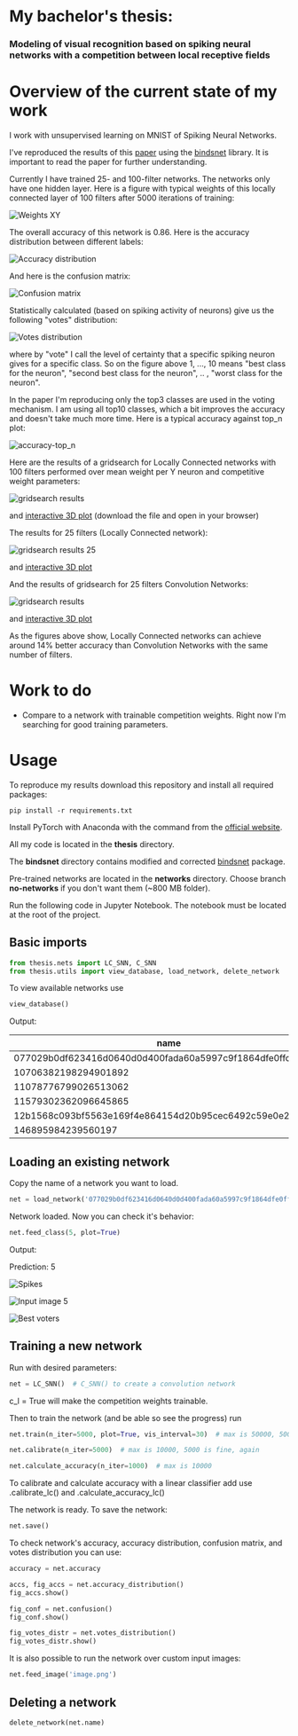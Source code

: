 # My bachelor's thesis:

### Modeling of visual recognition based on spiking neural networks with a competition between local receptive fields

# Overview of the current state of my work

I work with unsupervised learning on MNIST of Spiking Neural Networks.

I've reproduced the results of this [paper](https://arxiv.org/abs/1904.06269) using the [bindsnet](https://github.com/Hananel-Hazan/bindsnet) library. It is important to read the paper for further understanding.

Currently I have trained 25- and 100-filter networks. The networks only have one hidden layer. Here is a figure with typical weights of this locally connected layer of 100 filters after 5000 iterations of training:

![Weights XY](overview/weights_XY.png)

The overall accuracy of this network is 0.86. Here is the accuracy distribution between different labels:

![Accuracy distribution](overview/accuracy_distribution.png)

And here is the confusion matrix:

![Confusion matrix](overview/confusion_matrix.png)

Statistically calculated (based on spiking activity of neurons) give us the following "votes" distribution: 

![Votes distribution](overview/votes_distribution.png)

where by "vote" I call the level of certainty that a specific spiking neuron gives for a specific class. So on the figure above 1, ..., 10 means "best class for the neuron", "second best class for the neuron", .. , "worst class for the neuron".

In the paper I'm reproducing only the top3 classes are used in the voting mechanism. I am using all top10 classes, which a bit improves the accuracy and doesn't take much more time. Here is a typical accuracy against top_n plot:

![accuracy-top_n](overview/accuracy-top_n.png)

Here are the results of a gridsearch for Locally Connected networks with 100 filters performed over mean weight per Y neuron and competitive weight parameters:

![gridsearch results](overview/gridsearch-LC_SNN.png)

and [interactive 3D plot](overview/gridsearch-LC_SNN.html) (download the file and open in your browser)

The results for 25 filters (Locally Connected network):

![gridsearch results 25](overview/gridsearch-LC_SNN-25.png)

and [interactive 3D plot](overview/gridsearch-LC_SNN-25.html) 

And the results of gridsearch for 25 filters Convolution Networks:

![gridsearch results](overview/gridsearch-C_SNN.png)

and [interactive 3D plot](overview/gridsearch-C_SNN.html)

As the figures above show, Locally Connected networks can achieve around 14% better accuracy than Convolution Networks with the same number of filters. 

# Work to do

* Compare to a network with trainable competition weights. Right now I'm searching for good training parameters.

# Usage

To reproduce my results download this repository and install all required packages:

```
pip install -r requirements.txt
```

Install PyTorch with Anaconda with the command from the [official website](https://pytorch.org/).

All my code is located in the **thesis** directory.

The **bindsnet** directory contains modified and corrected [bindsnet](https://github.com/Hananel-Hazan/bindsnet) package.

Pre-trained networks are located in the **networks** directory. Choose branch **no-networks** if you don't want them (~800 MB folder).

Run the following code in Jupyter Notebook. The notebook must be located at the root of the project.

## Basic imports

```python
from thesis.nets import LC_SNN, C_SNN
from thesis.utils import view_database, load_network, delete_network
```

To view available networks use

```python
view_database()
```

Output:

| name                                                     | accuracy | n_iter | mean_weight         | n_filters | c_w    | crop | kernel_size | stride | time_max | intensity |
| -------------------------------------------------------- | -------- | ------ | ------------------- | --------- | ------ | ---- | ----------- | ------ | -------- | --------- |
| 077029b0df623416d0640d0d400fada60a5997c9f1864dfe0ffc0848 | 0.8616   | 5000   | 0.24                | 100       | -50.0  | 20   | 12          | 4      | 250      | 127.5     |
| 10706382198294901892                                     | 0.7655   | 10000  | 0.49000000000000005 | 25        | -100.0 | 20   | 12          | 4      | 250      | 127.5     |
| 11078776799026513062                                     | 0.7694   | 10000  | 0.5                 | 25        | -100.0 | 20   | 12          | 4      | 250      | 127.5     |
| 11579302362096645865                                     | 0.7679   | 10000  | 0.40000000000000013 | 25        | -100.0 | 20   | 12          | 4      | 250      | 127.5     |
| 12b1568c093bf5563e169f4e864154d20b95cec6492c59e0e2295068 | 0.7443   | 10000  | 0.48                | 100       | -20.0  | 20   | 12          | 4      | 250      | 127.5     |
| 146895984239560197                                       | 0.7533   | 10000  | 0.5000000000000001  | 25        | -100.0 | 20   | 12          | 4      | 250      | 127.5     |

## Loading an existing network

Copy the name of a network you want to load.

```python
net = load_network('077029b0df623416d0640d0d400fada60a5997c9f1864dfe0ffc0848')
```

Network loaded. Now you can check it's behavior:

```python
net.feed_class(5, plot=True)
```

Output:

Prediction: 5

![Spikes](overview/spikes.png)

![Input image 5](overview/input_image_5.png)

![Best voters](overview/best_voters.png)

## Training a new network

Run with desired parameters:

```python
net = LC_SNN()  # C_SNN() to create a convolution network
```

c_l = True will make the competition weights trainable.

Then to train the network (and be able so see the progress) run

```python
net.train(n_iter=5000, plot=True, vis_interval=30)  # max is 50000, 5000 is fine 

net.calibrate(n_iter=5000)  # max is 10000, 5000 is fine, again

net.calculate_accuracy(n_iter=1000)  # max is 10000
```

To calibrate and calculate accuracy with a linear classifier add use .calibrate_lc() and .calculate_accuracy_lc()

The network is ready. To save the network:

```python
net.save()
```

To check network's accuracy, accuracy distribution, confusion matrix, and votes distribution you can use:

```python
accuracy = net.accuracy

accs, fig_accs = net.accuracy_distribution()
fig_accs.show()

fig_conf = net.confusion()
fig_conf.show()

fig_votes_distr = net.votes_distribution()
fig_votes_distr.show()
```

It is also possible to run the network over custom input images:

```python
net.feed_image('image.png')
```



## Deleting a network

```python
delete_network(net.name)
```
